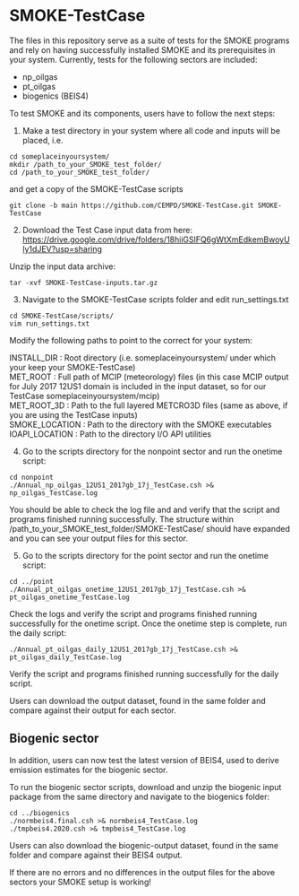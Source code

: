 # SMOKE-TestCase

The files in this repository serve as a suite of tests for the SMOKE programs and rely on having successfully installed SMOKE and its prerequisites in your system. Currently, tests for the following sectors are included:
- np_oilgas  
- pt_oilgas
- biogenics (BEIS4) 

To test SMOKE and its components, users have to follow the next steps:

1. Make a test directory in your system where all code and inputs will be placed, i.e.  
```
cd someplaceinyoursystem/
mkdir /path_to_your_SMOKE_test_folder/
cd /path_to_your_SMOKE_test_folder/
```
and get a copy of the SMOKE-TestCase scripts
```
git clone -b main https://github.com/CEMPD/SMOKE-TestCase.git SMOKE-TestCase
```
2. Download the Test Case input data from here:  
https://drive.google.com/drive/folders/18hiiGSlFQ6gWtXmEdkemBwoyUly1dJEV?usp=sharing

Unzip the input data archive:
```
tar -xvf SMOKE-TestCase-inputs.tar.gz
```
3. Navigate to the SMOKE-TestCase scripts folder and edit run_settings.txt  
```
cd SMOKE-TestCase/scripts/
vim run_settings.txt
```
Modify the following paths to point to the correct for your system:

INSTALL_DIR    : Root directory (i.e. someplaceinyoursystem/ under which your keep your SMOKE-TestCase)  
MET_ROOT       : Full path of MCIP (meteorology) files (in this case MCIP output for July 2017 12US1 domain is included in the input dataset, so for our TestCase someplaceinyoursystem/mcip)  
MET_ROOT_3D    : Path to the full layered METCRO3D files (same as above, if you are using the TestCase inputs)  
SMOKE_LOCATION : Path to the directory with the SMOKE executables  
IOAPI_LOCATION : Path to the directory I/O API utilities  

4. Go to the scripts directory for the nonpoint sector and run the onetime script:
```
cd nonpoint
./Annual_np_oilgas_12US1_2017gb_17j_TestCase.csh >& np_oilgas_TestCase.log
```
You should be able to check the log file and and verify that the script and programs finished running successfully.
The structure within /path_to_your_SMOKE_test_folder/SMOKE-TestCase/ should have expanded and you can see your output files for this sector.  

5. Go to the scripts directory for the point sector and run the onetime script:
```
cd ../point
./Annual_pt_oilgas_onetime_12US1_2017gb_17j_TestCase.csh >& pt_oilgas_onetime_TestCase.log
```
Check the logs and verify the script and programs finished running successfully for the onetime script.
Once the onetime step is complete, run the daily script: 
```
./Annual_pt_oilgas_daily_12US1_2017gb_17j_TestCase.csh >& pt_oilgas_daily_TestCase.log
```
Verify the script and programs finished running successfully for the daily script.

Users can download the output dataset, found in the same folder and compare against their output for each sector.

## Biogenic sector

In addition, users can now test the latest version of BEIS4, used to derive emission estimates for the biogenic sector.

To run the biogenic sector scripts, download and unzip the biogenic input package from the same directory and navigate to the biogenics folder:

```
cd ../biogenics
./normbeis4.final.csh >& normbeis4_TestCase.log
./tmpbeis4.2020.csh >& tmpbeis4_TestCase.log
```

Users can also download the biogenic-output dataset, found in the same folder and compare against their BEIS4 output.

If there are no errors and no differences in the output files for the above sectors your SMOKE setup is working! 


